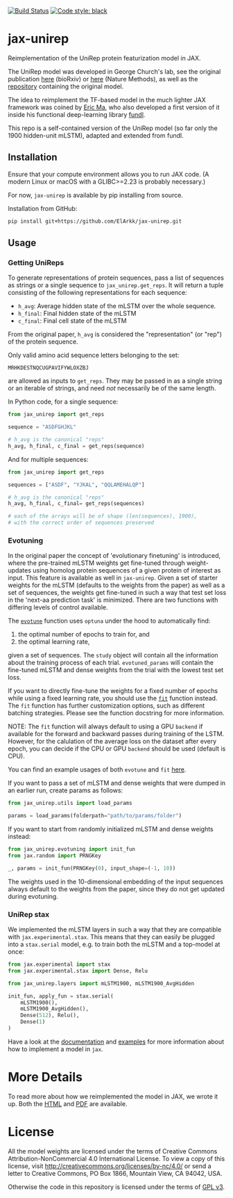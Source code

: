 [![Build Status](https://travis-ci.com/ElArkk/jax-unirep.svg?branch=master)](https://travis-ci.com/ElArkk/jax-unirep)
[![Code style: black](https://img.shields.io/badge/code%20style-black-000000.svg)](https://github.com/psf/black)

# jax-unirep

Reimplementation of the UniRep protein featurization model in JAX.

The UniRep model was developed in George Church's lab,
see the original publication
[here][arxiv] (bioRxiv) or [here][nature] (Nature Methods),
as well as the [repository][repo] containing the original model.

The idea to reimplement the TF-based model in the much lighter JAX framework
was coined by [Eric Ma][ericmjl], who also developed a first version of it
inside his functional deep-learning library [fundl][fundl].

This repo is a self-contained version of the UniRep model
(so far only the 1900 hidden-unit mLSTM),
adapted and extended from fundl.

## Installation

Ensure that your compute environment allows you to run JAX code.
(A modern Linux or macOS with a GLIBC>=2.23 is probably necessary.)

For now, `jax-unirep` is available by pip installing from source.

Installation from GitHub:

```bash
pip install git+https://github.com/ElArkk/jax-unirep.git
```

## Usage

### Getting UniReps

To generate representations of protein sequences,
pass a list of sequences as strings
or a single sequence to `jax_unirep.get_reps`.
It will return a tuple consisting of the
following representations for each sequence:

- `h_avg`: Average hidden state of the mLSTM over the whole sequence.
- `h_final`: Final hidden state of the mLSTM
- `c_final`: Final cell state of the mLSTM

From the original paper,
`h_avg` is considered the "representation" (or "rep") of the protein sequence.

Only valid amino acid sequence letters belonging to the set:

    MRHKDESTNQCUGPAVIFYWLOXZBJ

are allowed as inputs to `get_reps`.
They may be passed in as a single string or an iterable of strings,
and need _not_ necessarily be of the same length.

In Python code, for a single sequence:

```python
from jax_unirep import get_reps

sequence = "ASDFGHJKL"

# h_avg is the canonical "reps"
h_avg, h_final, c_final = get_reps(sequence)
```

And for multiple sequences:

```python
from jax_unirep import get_reps

sequences = ["ASDF", "YJKAL", "QQLAMEHALQP"]

# h_avg is the canonical "reps"
h_avg, h_final, c_final= get_reps(sequences)

# each of the arrays will be of shape (len(sequences), 1900),
# with the correct order of sequences preserved
```

### Evotuning

In the original paper the concept of 'evolutionary finetuning' is introduced,
where the pre-trained mLSTM weights get fine-tuned through weight-updates
using homolog protein sequences of a given protein of interest as input.
This feature is available as well in `jax-unirep`.
Given a set of starter weights for the mLSTM (defaults to
the weights from the paper) as well as a set of sequences,
the weights get fine-tuned in such a way that test set loss
in the 'next-aa prediction task' is minimized.
There are two functions with differing levels of control available.

The [`evotune`][evotunefunc] function uses `optuna` under the hood
to automatically find: 
1. the optimal number of epochs to train for, and
2. the optimal learning rate, 

given a set of sequences.
The `study` object will contain all the information
about the training process of each trial. 
`evotuned_params` will contain the fine-tuned mLSTM and dense weights 
from the trial with the lowest test set loss.

If you want to directly fine-tune the weights
for a fixed number of epochs
while using a fixed learning rate,
you should use the [`fit`][fitfunc] function instead.
The `fit` function has further customization options,
such as different batching strategies.
Please see the function docstring for more information.

NOTE: The `fit` function will always default to using a
GPU `backend` if available for the forward and backward passes
during training of the LSTM.
However, for the calulation of the average loss
on the dataset after every epoch, you can decide
if the CPU or GPU `backend` should be used (default is CPU).

You can find an example usages of both `evotune` and `fit` [here][examples].

If you want to pass a set of mLSTM and dense weights
that were dumped in an earlier run,
create params as follows:

```python
from jax_unirep.utils import load_params

params = load_params(folderpath="path/to/params/folder")
```

If you want to start from randomly initialized mLSTM and dense weights instead:

```python
from jax_unirep.evotuning import init_fun
from jax.random import PRNGKey

_, params = init_fun(PRNGKey(0), input_shape=(-1, 10))
```

The weights used in the 10-dimensional embedding of the input sequences
always default to the weights from the paper,
since they do not get updated during evotuning.

### UniRep stax

We implemented the mLSTM layers in such a way that
they are compatible with `jax.experimental.stax`.
This means that they can easily be plugged into
a `stax.serial` model, e.g. to train both the mLSTM
and a top-model at once:

```python
from jax.experimental import stax
from jax.experimental.stax import Dense, Relu

from jax_unirep.layers import mLSTM1900, mLSTM1900_AvgHidden

init_fun, apply_fun = stax.serial(
    mLSTM1900(),
    mLSTM1900_AvgHidden(),
    Dense(512), Relu(),
    Dense(1)
)
```

Have a look at the [documentation][stax] and [examples][staxex]
for more information about how to implement a model in `jax`.

# More Details

To read more about how we reimplemented the model in JAX, we wrote it up.
Both the [HTML](https://elarkk.github.io/jax-unirep/)
and [PDF](https://elarkk.github.io/jax-unirep/paper.pdf)
are available.

# License

All the model weights are licensed under the terms of
Creative Commons Attribution-NonCommercial 4.0 International License.
To view a copy of this license,
visit http://creativecommons.org/licenses/by-nc/4.0/
or send a letter to Creative Commons, PO Box 1866, Mountain View, CA 94042, USA.

Otherwise the code in this repository
is licensed under the terms of [GPL v3][gpl3].

[arxiv]: https://www.biorxiv.org/content/10.1101/589333v1
[nature]: https://www.nature.com/articles/s41592-019-0598-1
[repo]: https://github.com/churchlab/UniRep
[ericmjl]: https://github.com/ericmjl
[fundl]: https://github.com/ericmjl/fundl
[gpl3]: https://www.gnu.org/licenses/gpl-3.0.html
[evotunefunc]: https://github.com/ElArkk/jax-unirep/blob/master/jax_unirep/evotuning.py#L421
[fitfunc]: https://github.com/ElArkk/jax-unirep/blob/master/jax_unirep/evotuning.py#L163
[examples]: https://github.com/ElArkk/jax-unirep/blob/master/examples
[stax]: https://jax.readthedocs.io/en/latest/jax.experimental.stax.html
[staxex]: https://github.com/google/jax/tree/master/examples
